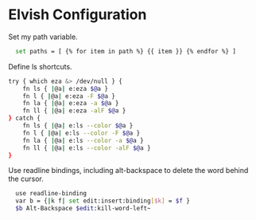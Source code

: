 # Elvish Configuration

Set my path variable.
```sh
  set paths = [ {% for item in path %} {{ item }} {% endfor %} ]
```

Define ls shortcuts.
```sh
try { which eza &> /dev/null } {
	fn ls { |@a| e:eza $@a }
	fn l { |@a| e:eza -F $@a }
	fn la { |@a| e:eza -a $@a }
	fn ll { |@a| e:eza -alF $@a }
} catch {
	fn ls { |@a| e:ls --color $@a }
	fn l { |@a| e:ls --color -F $@a }
	fn la { |@a| e:ls --color -a $@a }
	fn ll { |@a| e:ls --color -alF $@a }
}
```

Use readline bindings, including alt-backspace to delete the word behind the cursor.
```sh
  use readline-binding
  var b = {|k f| set edit:insert:binding[$k] = $f }
  $b Alt-Backspace $edit:kill-word-left~
```
